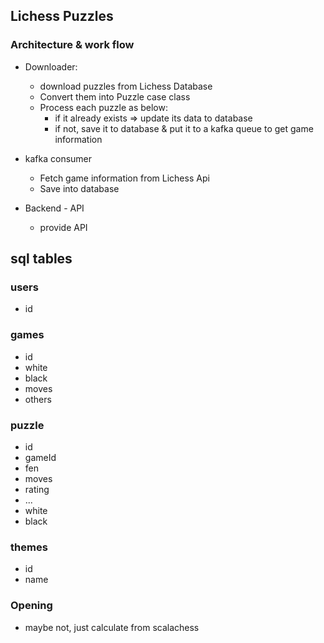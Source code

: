 ## Lichess Puzzles

### Architecture & work flow

- Downloader:
    - download puzzles from Lichess Database
    - Convert them into Puzzle case class
    - Process each puzzle as below:
        - if it already exists => update its data to database
        - if not, save it to database & put it to a kafka queue to get game information

- kafka consumer
    - Fetch game information from Lichess Api
    - Save into database

- Backend - API
    - provide API

## sql tables

### users

- id

### games

- id
- white
- black
- moves
- others

### puzzle

- id
- gameId
- fen
- moves
- rating
- ...
- white
- black

### themes

- id
- name

### Opening

- maybe not, just calculate from scalachess
